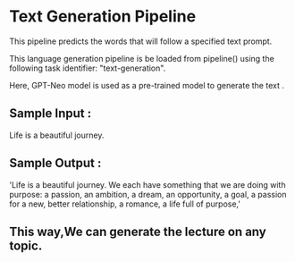 # Text Generation Pipeline

This pipeline predicts the words that will follow a specified text prompt.

This language generation pipeline is be loaded from pipeline() using the following task identifier: "text-generation".

Here, GPT-Neo model is used as a pre-trained model to generate the text .

## Sample Input :
Life is a beautiful journey.

## Sample Output :

'Life is a beautiful journey. We each have something that we are doing with purpose: a passion, an ambition, a dream, an opportunity, a goal, a passion for a new, better relationship, a romance, a life full of purpose,'



## This way,We can generate the lecture on any topic.